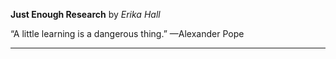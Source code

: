 **Just Enough Research** by *Erika Hall*

“A little learning is a dangerous thing.” —Alexander Pope

---

